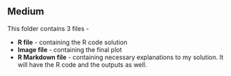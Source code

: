 ## Medium

This folder contains 3 files -
  - **R file** - containing the R code solution 
  - **Image file** - containing the final plot 
  - **R Markdown file** - containing necessary explanations to my solution. It will have the R code and the outputs as well.  
